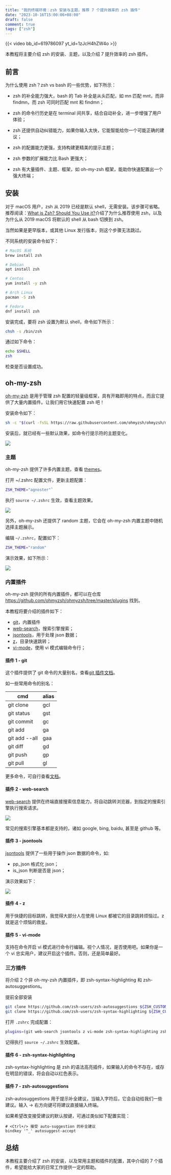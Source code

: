```yaml
---
title: "我的终端环境：zsh 安装与主题，推荐 7 个提升效率的 zsh 插件"
date: "2023-10-16T15:00:06+08:00"
draft: false
comment: true
tags: ["zsh"]
---
```


{{< video bb_id=619786097 yt_id=1zJcH4hZW4o >}}

本教程将主要介绍 zsh 的安装、主题，以及介绍 7 提升效率的 zsh 插件。

## 前言

为什么使用 zsh？zsh vs bash 的一些优势，如下所示：

- zsh 的补全能力强大，bash 的 Tab 补全是从头匹配，如 mn 匹配 mnt，而非 findmn，而 zsh 可同时匹配 mnt 和 findmn； 

- zsh 的命令行历史是在 terminal 间共享，结合自动补全，进一步增强了用户体验；
- zsh 还提供自动纠错能力，如果你输入太快，它能智能给你一个可能正确的建议；
- zsh 的配置能力更强，支持构建更精美的提示主题；
- zsh 参数的扩展能力比 Bash 更强大；
- zsh 有大量插件、主题、框架，如 oh-my-zsh 框架，能助你快速配置出一个强大终端；

## 安装

对于 macOS 用户，zsh 从 2019 已经是默认 shell，无需安装。该步骤可省略。推荐阅读：[What is Zsh? Should You Use it?](https://linuxhandbook.com/why-zsh/#:~:text=Zsh%20is%20more%20powerful%20and,more%20advanced%20features%20shipped%20in.)介绍了为什么推荐使用 zsh，以及为什么从 2019 macOS 将默认的 shell 从 bash 切换到 zsh。

当然如果是更早版本，或其他 Linux 发行版本，则这个步骤无法跳过。

不同系统的安装命令如下： 

```bash
# MacOS 系统
brew install zsh
```
```bash
# Debian
apt install zsh
```
```bash
# Centos
yum install -y zsh
```
```bash
# Arch Linux
pacman -S zsh
```
```bash
# Fedora
dnf install zsh
```

安装完成，要将 zsh 设置为默认 shell，命令如下所示：

```bash
chsh -s /bin/zsh
```

通过如下命令：

```bash
echo $SHELL
zsh
```

检查是否设置成功。

## oh-my-zsh

[oh-my-zsh](https://github.com/ohmyzsh/ohmyzsh) 是用于管理 zsh 配置的轻量级框架，具有开箱即用的特点，而且它提供了大量内置插件。让我们用它快速配置 zsh 吧！

安装命令如下：

```bash
sh -c "$(curl -fsSL https://raw.githubusercontent.com/ohmyzsh/ohmyzsh/master/tools/install.sh)"
```

安装后，就已经有一些默认效果，如命令行提示符的主题变化。

![](https://cdn.jsdelivr.net/gh/poloxue/images@main/2023-10-16-zsh-themes-and-plugin-01.png)

### 主题

oh-my-zsh 提供了许多内置主题，查看 [themes](https://github.com/ohmyzsh/ohmyzsh/wiki/Themes)。

打开 ~/.zshrc 配置文件，更新主题配置：

```bash
ZSH_THEME="agnoster"`
```

执行 `source ~/.zshrc` 生效，查看主题效果。

![](https://cdn.jsdelivr.net/gh/poloxue/images@main/2023-10-16-zsh-themes-and-plugin-02.png)

另外，oh-my-zsh 还提供了 random 主题，它会在 oh-my-zsh 内置主题中随机选择主题展示。

编辑 `~/.zshrc`，配置如下：

```bash
ZSH_THEME="random"
```

演示效果，如下所示：

![](https://cdn.jsdelivr.net/gh/poloxue/images@main/2023-10-16-zsh-themes-and-plugin-03.gif)

### 内置插件

oh-my-zsh 提供的所有内置插件，都可以在仓库 https://github.com/ohmyzsh/ohmyzsh/tree/master/plugins 找到。

本教程将要介绍的插件如下：

- [git](https://github.com/ohmyzsh/ohmyzsh/tree/master/plugins/git)，内置插件
- [web-search](https://github.com/ohmyzsh/ohmyzsh/tree/master/plugins/web-search)，搜索引擎搜索；
- [jsontools](https://github.com/ohmyzsh/ohmyzsh/tree/master/plugins/jsontools)，用于处理 json 数据；
- [z](https://github.com/ohmyzsh/ohmyzsh/tree/master/plugins/z)，目录快速跳转；
- [vi-mode](https://github.com/ohmyzsh/ohmyzsh/tree/master/plugins/vi-mode)，使用 vi 模式编辑命令行；

#### 插件 1 - git

这个插件提供了 git 命令的大量别名，查看[git 插件文档](https://github.com/ohmyzsh/ohmyzsh/tree/master/plugins/git/)。

如一些常用命令的别名：

cmd           | alias
------------- | ------------
git clone     | gcl
git status    | gst
git commit    | gc
git add       | ga
git add --all | gaa
git diff      | gd
git push      | gp
git pull      | gl

更多命令，可自行查看[文档](https://github.com/ohmyzsh/ohmyzsh/tree/master/plugins/git/)。

#### 插件 2 - web-search

[web-search](https://github.com/ohmyzsh/ohmyzsh/tree/master/plugins/web-search/) 提供在终端直接搜索信息能力，将自动跳转浏览器，到指定的搜索引擎执行搜索请求。

![](https://cdn.jsdelivr.net/gh/poloxue/images@main/2023-10-16-zsh-themes-and-plugin-04.gif)

常见的搜索引擎基本都是支持的，诸如 google, bing, baidu, 甚至是 github 等。

#### 插件 3 - jsontools

[jsontools](https://github.com/ohmyzsh/ohmyzsh/tree/master/plugins/jsontools/) 提供了一些用于操作 json 数据的命令，如:

- pp_json 格式化 json；
- is_json 判断是否是 json；

演示效果如下：

![](https://cdn.jsdelivr.net/gh/poloxue/images@main/2023-10-16-zsh-themes-and-plugin-05.gif)

#### 插件 4 - z


用于快捷的目标跳转，我觉得大部分人在使用 Linux 都被它的目录跳转烦恼过。z 就是这个烦恼的救星。

#### 插件 5 - vi-mode

支持在命令开启 vi 模式进行命令行编辑。视个人情况，是否使用吧。如果你是一个 vi 忠实用户，建议开启这个插件。否则，还是简单最好。

### 三方插件

将介绍 2 个非 oh-my-zsh 内置插件，即 zsh-syntax-highlighting 和 zsh-autosuggestions。

提前全部安装

```zsh
git clone https://github.com/zsh-users/zsh-autosuggestions ${ZSH_CUSTOM:-$HOME/.oh-my-zsh/custom}/plugins/zsh-autosuggestions
git clone https://github.com/zsh-users/zsh-syntax-highlighting ${ZSH_CUSTOM:-~/.oh-my-zsh/custom}/plugins/zsh-syntax-highlighting
```

打开 `.zshrc` 完成配置：
    
```zsh
plugins=(git web-search jsontools z vi-mode zsh-syntax-highlighting zsh-autosuggestion)
```

记得执行 `source ~/.zshrc` 生效配置。

#### 插件 6 - zsh-syntax-highlighting

zsh-syntax-highlighting 是 zsh 的语法高亮插件，如果输入的命令不存在，或存在明显的错误，将会自动以红色表示。

#### 插件 7 - zsh-autosuggestions

zsh-autosuggestions 用于提示补全建议，当输入字符后，它会自动给我们一些建议。输入 -> 右方向键可将建议直接输入终端。

如果希望改变接受建议的默认按键，可通过类似如下配置实现：

```
# <Ctrl+/> 接受 auto-suggestion 的补全建议
bindkey '^_' autosuggest-accept
```

## 总结

本教程主要介绍了 zsh 的安装，以及常用主题和插件的配置，其中介绍的 7 个插件，希望能给大家的日常工作提供一定的帮助。
